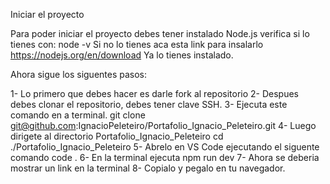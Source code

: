 Iniciar el proyecto

Para poder iniciar el proyecto debes tener instalado Node.js
verifica si lo tienes con:
node -v
Si no lo tienes aca esta link para insalarlo https://nodejs.org/en/download
Ya lo tienes instalado.

Ahora sigue los siguentes pasos:

1- Lo primero que debes hacer es darle fork al repositorio
2- Despues debes clonar el repositorio, debes tener clave SSH. 
3- Ejecuta este comando en a terminal.
git clone git@github.com:IgnacioPeleteiro/Portafolio_Ignacio_Peleteiro.git
4- Luego dirigete al directorio Portafolio_Ignacio_Peleteiro
cd ./Portafolio_Ignacio_Peleteiro
5- Abrelo en VS Code ejecutando el siguente comando
code .
6- En la terminal ejecuta
npm run dev
7- Ahora se deberia mostrar un link en la terminal
8- Copialo y pegalo en tu navegador.